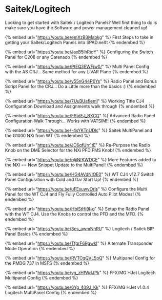 # Saitek/Logitech

Looking to get started with Saitek / Logitech Panels?  Well first thing to do is make sure you have the Software and power management cleaned up!

{% embed url="https://youtu.be/emXzB3Mabkg" %}
First Steps to take in getting your Saitek/Logitech Panels into SPAD.neXt
{% endembed %}

{% embed url="https://youtu.be/JaxB5IhRiqY" %}
Configuring the Switch Panel for C208 or any Carenado
{% endembed %}

{% embed url="https://youtu.be/PtEQ3EWFjw0/" %}
Multi Panel Config with the AS CRJ... Same method for any L:VAR Plane
{% endembed %}

{% embed url="https://youtu.be/v55nG44P0Ys" %}
Radio Panel and Bonus Script Panel for the CRJ... Do a Little more than the basics :)
{% endembed %}

{% embed url="https://youtu.be/7UuBUaflemI" %}
Working Title CJ4 Configuration Download and Assignments walk through
{% endembed %}

{% embed url="https://youtu.be/FStdEJ_BXCQ" %}
Advanced Radio Panel Configuration Walk Through... Works with VATSIM!!
{% endembed %}

{% embed url="https://youtu.be/-4sYKTnUDlc" %}
Saitek MultiPanel and the G1000 NXi from WT
{% endembed %}

{% embed url="https://youtu.be/JC6qfUrr1tE" %}
Re-Purpose the Radio Knob on the DME Selector for the NXi PFD FMS Knob!
{% endembed %}

{% embed url="https://youtu.be/pljiNfKWDCE" %}
More Features added to the NXi == New Snippet Update to the MultiPanel!
{% endembed %}



{% embed url="https://youtu.be/HG4AVdNIOE0" %}
WT CJ4 v12.7 Switch Panel Configuration with Cold and Dar Start Up!
{% endembed %}



{% embed url="https://youtu.be/uFExuwvOrls" %}
Configure the Multi Panel for the WT CJ4 and Fly Fully Controlled Auto Pilot Modes!
{% endembed %}



{% embed url="https://youtu.be/HbiStHi9l-o" %}
Setup the Radio Panel with the WT CJ4.  Use the Knobs to control the PFD and the MFD.
{% endembed %}

{% embed url="https://youtu.be/3es_awmNhRU" %}
Logitech / Saitek BIP Panel Basics
{% endembed %}

{% embed url="https://youtu.be/TfgrF6RgwkI" %}
Alternate Transponder Mode Operation
{% endembed %}

{% embed url="https://youtu.be/RVTOqQVL5pQ" %}
Multipanel Config for the PMDG 737 in MSFS
{% endembed %}

{% embed url="https://youtu.be/vg_zHfWdJPk" %}
FFX/MG HJet Logitech Multipanel Config
{% endembed %}

{% embed url="https://youtu.be/6Yg_409J_Kk" %}
FFX/MG HJet v1.0.4 Logitech MultiPanel Config
{% endembed %}


